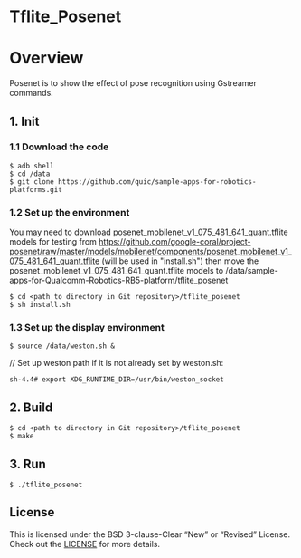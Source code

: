 # Tflite_Posenet
# Overview
Posenet is to show the effect of pose recognition using Gstreamer commands.
## 1. Init
### 1.1  Download the code
```
$ adb shell
$ cd /data
$ git clone https://github.com/quic/sample-apps-for-robotics-platforms.git
```
### 1.2  Set up the  environment
You may need to download posenet_mobilenet_v1_075_481_641_quant.tflite models for testing from  https://github.com/google-coral/project-posenet/raw/master/models/mobilenet/components/posenet_mobilenet_v1_075_481_641_quant.tflite (will be used in "install.sh")
then move the posenet_mobilenet_v1_075_481_641_quant.tflite models to /data/sample-apps-for-Qualcomm-Robotics-RB5-platform/tflite_posenet
```
$ cd <path to directory in Git repository>/tflite_posenet
$ sh install.sh
```
### 1.3 Set up the display environment
```
$ source /data/weston.sh &
```
// Set up weston path if it is not already set by weston.sh:
```
sh-4.4# export XDG_RUNTIME_DIR=/usr/bin/weston_socket
```
## 2. Build
```
$ cd <path to directory in Git repository>/tflite_posenet
$ make
```
## 3. Run
```
$ ./tflite_posenet
```

## License
This is licensed under the BSD 3-clause-Clear “New” or “Revised” License. Check out the [LICENSE](LICENSE) for more details.
